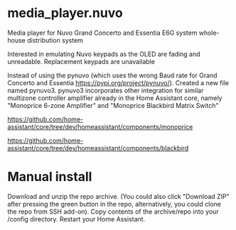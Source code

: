 # media_player.nuvo
Media player for Nuvo Grand Concerto and Essentia E6G system whole-house distribution system

Interested in emulating Nuvo keypads as the OLED are fading and unreadable. Replacement keypads are unavailable

Instead of using the pynuvo (which uses the wrong Baud rate for Grand Concerto and Essentia https://pypi.org/project/pynuvo/). Created a new file named pynuvo3. 
pynuvo3 incorporates other integration for similar multizone controller amplifier already in the Home Assistant core, namely "Monoprice 6-zone Amplifier" and "Monoprice Blackbird Matrix Switch" 

https://github.com/home-assistant/core/tree/dev/homeassistant/components/monoprice

https://github.com/home-assistant/core/tree/dev/homeassistant/components/blackbird


# Manual install
Download and unzip the repo archive. (You could also click "Download ZIP" after pressing the green button in the repo, alternatively, you could clone the repo from SSH add-on).
Copy contents of the archive/repo into your /config directory.
Restart your Home Assistant.

